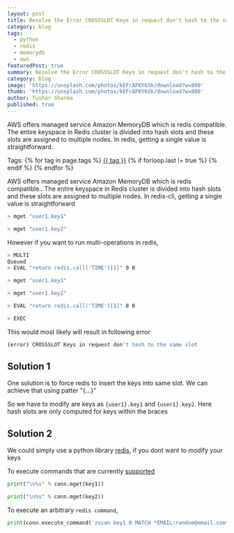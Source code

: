 ```yaml
---
layout: post
title: Resolve the Error CROSSSLOT Keys in request don't hash to the same slot
category: blog
tags:
  - python
  - redis
  - memorydb
  - aws
featuredPost: true
summary: Resolve the Error CROSSSLOT Keys in request don't hash to the same slot
category: blog
image: 'https://unsplash.com/photos/kEFrAFKY6Sk/download?w=800'
thumb: 'https://unsplash.com/photos/kEFrAFKY6Sk/download?w=800'
author: Tushar Sharma
published: true
---
```


AWS offers managed service Amazon MemoryDB which is redis compatible. The entire keyspace in Redis cluster is divided into hash slots and these slots are assigned to multiple nodes. In redis, getting a single value is straightforward.<!-- truncate_here -->
<p>Tags: {% for tag in page.tags %} <a class="mytag" href="/tag/{{ tag }}" title="View posts tagged with &quot;{{ tag }}&quot;">{{ tag }}</a>  {% if forloop.last != true %} {% endif %} {% endfor %} </p>

AWS offers managed service Amazon MemoryDB which is redis compatible.. The entire keyspace in Redis cluster is divided into hash slots and these slots are assigned to multiple nodes. In redis-cli, getting a single value is straightforward


```bash
> mget "user1.key1"

> mget "user1.key2"
```

However if you want to run multi-operations in redis, 

```bash
> MULTI 
Queued
> EVAL "return redis.call('TIME')[1]" 0 0

> mget "user1.key1"

> mget "user1.key2"

> EVAL "return redis.call('TIME')[1]" 0 0

> EXEC

```

This would most likely will result in following error

```bash
(error) CROSSSLOT Keys in request don't hash to the same slot
```

## Solution 1

One solution is to force redis to insert the keys into same slot. We can achieve that using patter "{...}"

So we have to modify are keys as `{user1}.key1` and `{user1}.key2`. Here hash slots are only computed for keys within the braces

## Solution 2

We could simply use a python library [redis](https://github.com/redis/redis-py), if you dont want to modify your keys

<script src="https://gist.github.com/tushar-sharma/8873da1fe181ff7624be0d544310c560.js?file=conn.py"></script>

To execute commands that are currently [supported](https://github.com/redis/redis-py/blob/master/redis/commands/cluster.py)

```python
print("\n%s" % conn.mget(key1))

print("\n%s" % conn.mget(key2))
```

To execute an arbitrary `redis command`, 

```python
print(conn.execute_command('zscan key1 0 MATCH *EMAIL:random@email.com*#* COUNT 100000'))
```